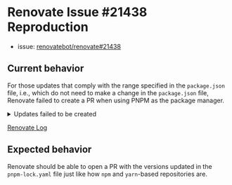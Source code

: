 # Renovate Issue #21438 Reproduction

- issue: [renovatebot/renovate#21438](https://github.com/renovatebot/renovate/issues/21438)

## Current behavior

For those updates that comply with the range specified in the `package.json` file, i.e., which do not need to make a change in the `package.json` file, Renovate failed to create a PR when using PNPM as the package manager.

<details>
  <summary>Updates failed to be created</summary>

 - <!-- other-branch=renovate/autoprefixer-10.x-lockfile -->Update dependency autoprefixer to v10.4.16
 - <!-- other-branch=renovate/postcss-8.x-lockfile -->Update dependency postcss to v8.4.31
 - <!-- other-branch=renovate/prettier-2.x-lockfile -->Update dependency prettier to v2.8.8 (`prettier`, `@types/prettier`)
 - <!-- other-branch=renovate/tailwind-scrollbar-3.x-lockfile -->Update dependency tailwind-scrollbar to v3.0.5
 - <!-- other-branch=renovate/node-18.x-lockfile -->Update dependency @types/node to v18.18.12
 - <!-- other-branch=renovate/eslint-8.x-lockfile -->Update dependency eslint to v8.54.0 (`eslint`, `@types/eslint`)
 - <!-- other-branch=renovate/framer-motion-10.x-lockfile -->Update dependency framer-motion to v10.16.5
 - <!-- other-branch=renovate/jotai-2.x-lockfile -->Update dependency jotai to v2.5.1
 - <!-- other-branch=renovate/react-hook-form-7.x-lockfile -->Update dependency react-hook-form to v7.48.2
 - <!-- other-branch=renovate/react-icons-4.x-lockfile -->Update dependency react-icons to v4.12.0
 - <!-- other-branch=renovate/tailwindcss-3.x-lockfile -->Update dependency tailwindcss to v3.3.5
 - <!-- other-branch=renovate/zod-3.x-lockfile -->Update dependency zod to v3.22.4
 - <!-- other-branch=renovate/nextjs-monorepo -->Update nextjs monorepo to v13.5.6 (`eslint-config-next`, `next`)
 - <!-- other-branch=renovate/react-monorepo -->Update react monorepo (`@types/react`, `@types/react-dom`)
 - <!-- other-branch=renovate/typescript-eslint-monorepo -->Update typescript-eslint monorepo to v5.62.0 (`@typescript-eslint/eslint-plugin`, `@typescript-eslint/parser`)

</details>

[Renovate Log](./renovate.log)

## Expected behavior

Renovate should be able to open a PR with the versions updated in the `pnpm-lock.yaml` file just like how `npm` and `yarn`-based repositories are.
